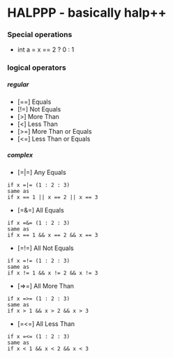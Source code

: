 # HALPPP - basically halp++

### Special operations
- int a = x == 2 ? 0 : 1

### logical operators
##### regular
- [==] Equals
- [!=] Not Equals
- [>] More Than
- [<] Less Than
- [>=] More Than or Equals
- [<=] Less Than or Equals
##### complex
- [=|=] Any Equals
```
if x =|= (1 : 2 : 3) 
same as
if x == 1 || x == 2 || x == 3
```
- [=&=] All Equals
```
if x =&= (1 : 2 : 3)
same as
if x == 1 && x == 2 && x == 3
```
- [=!=] All Not Equals
```
if x =!= (1 : 2 : 3)
same as
if x != 1 && x != 2 && x != 3
```
- [=>=] All More Than
```
if x =>= (1 : 2 : 3)
same as
if x > 1 && x > 2 && x > 3
```
- [=<=] All Less Than
```
if x =<= (1 : 2 : 3)
same as
if x < 1 && x < 2 && x < 3
```
